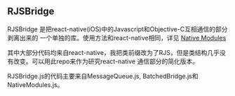 RJSBridge
------

RJSBridge 是把react-native(iOS)中的Javascript和Objective-C互相通信的部分剥离出来的 
一个单独的库。使用方法和react-native相同，详见 [Native Modules](https://facebook.github.io/react-native/docs/native-modules-ios.html#content)

其中大部分代码均来自react-native，我把类前缀改为了RJS，但是类结构几乎没有改变。可以用此repo来作为研究react-native 通信部分的简化版本。

RJSBridge.js的代码主要来自MessageQueue.js, BatchedBridge.js和NativeModules.js。